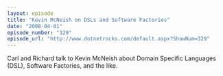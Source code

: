 ```yaml
---
layout: episode
title: "Kevin McNeish on DSLs and Software Factories"
date: "2008-04-01"
episode_number: "329"
episode_url: "http://www.dotnetrocks.com/default.aspx?ShowNum=329"
---
```


Carl and Richard talk to Kevin McNeish about Domain Specific Languages (DSL), Software Factories, and the like.
